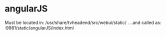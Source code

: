 # angularJS

Must be located in:
	/usr/share/tvheadend/src/webui/static/
.
..and called as:
	<IP>:9981/static/angularJS/index.html
